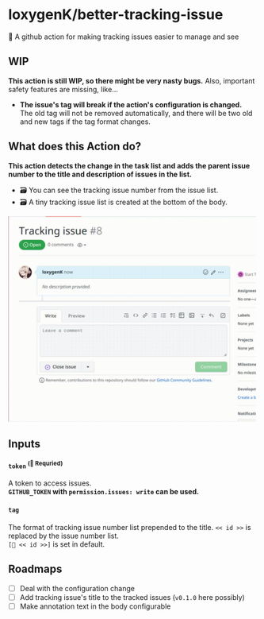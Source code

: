 
# loxygenK/better-tracking-issue

🚩 A github action for making tracking issues easier to manage and see

## WIP
**This action is still WIP, so there might be very nasty bugs.** Also, important safety features are missing, like...

- **The issue's tag will break if the action's configuration is changed.**<br />
  The old tag will not be removed automatically, and there will be two old and new tags if the tag format changes.

## What does this Action do?

**This action detects the change in the task list and adds the parent issue number to the title and description of issues in the list.**

- ️🗃️ You can see the tracking issue number from the issue list.
- ️🗃️ A tiny tracking issue list is created at the bottom of the body.

<img src="./_readme/recorded.gif" width="500px" />

## Inputs

#### `token` <sup>(🔶 Requried)</sup>
A token to access issues.<br />
**`GITHUB_TOKEN` with `permission.issues: write` can be used.**

#### `tag`
The format of tracking issue number list prepended to the title. `<< id >>` is replaced by the issue number list. <br />
`[🚩 << id >>]` is set in default.

## Roadmaps

- [ ] Deal with the configuration change
- [ ] Add tracking issue's title to the tracked issues (`v0.1.0` here possibly)
- [ ] Make annotation text in the body configurable
